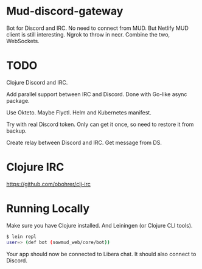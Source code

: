 # Mud-discord-gateway

Bot for Discord and IRC.
No need to connect from MUD.
But Netlify MUD client is still interesting.
Ngrok to throw in necr.
Combine the two, WebSockets.

# TODO

Clojure Discord and IRC.

Add parallel support between IRC and Discord.
Done with Go-like async package.

Use Okteto. Maybe Flyctl.
Helm and Kubernetes manifest.

Try with real Discord token.
Only can get it once, so need to restore it from backup.

Create relay between Discord and IRC.
Get message from DS.

# Clojure IRC
https://github.com/obohrer/clj-irc

# Running Locally

Make sure you have Clojure installed.
And Leiningen (or Clojure CLI tools).

```sh
$ lein repl
user=> (def bot (sowmud_web/core/bot))
```

Your app should now be connected to Libera chat.
It should also connect to Discord.

